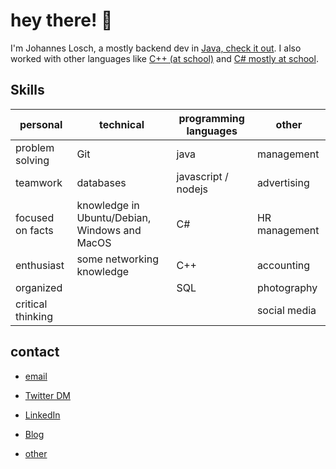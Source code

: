 # hey there! :wave:

I'm Johannes Losch, a mostly backend dev in [Java, check it out](https://github.com/johanneslosch?tab=repositories&q=&type=&language=java). I also worked with other languages like [C++ (at school)](https://github.com/johanneslosch?tab=repositories&q=&type=&language=c%2B%2B) and [C# mostly at school](https://github.com/johanneslosch?tab=repositories&q=&type=&language=c%23). 

## Skills

 | personal | technical | programming languages | other |
 | --- | --- | --- | --- |
 | problem solving | Git | java | management |
 | teamwork | databases |javascript / nodejs | advertising |
 | focused on facts | knowledge in Ubuntu/Debian, Windows and MacOS | C# | HR management |
 | enthusiast | some networking knowledge | C++ |accounting |
 | organized |  | SQL |photography |
 | critical thinking |  |  | social media |



## contact
 - [email](mailto:hi@jlosch.de)
 - [Twitter DM](https://twitter.com/johanneslosch)
 - [LinkedIn](https://www.linkedin.com/in/johannes-losch/)
 - [Blog](https://johanneslosch.de)

 - [other](https://jlosch.de)
